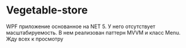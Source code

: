 # Vegetable-store
WPF приложение основанное на NET 5. У него отсутствует масштабируемость. В нем реализован паттерн MVVM и класс Menu. Жду всех к просмотру
